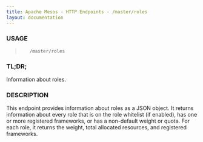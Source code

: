 ```yaml
---
title: Apache Mesos - HTTP Endpoints - /master/roles
layout: documentation
---
```

<!--- This is an automatically generated file. DO NOT EDIT! --->

### USAGE ###
>        /master/roles

### TL;DR; ###
Information about roles.

### DESCRIPTION ###
This endpoint provides information about roles as a JSON object.
It returns information about every role that is on the role
whitelist (if enabled), has one or more registered frameworks,
or has a non-default weight or quota. For each role, it returns
the weight, total allocated resources, and registered frameworks.
